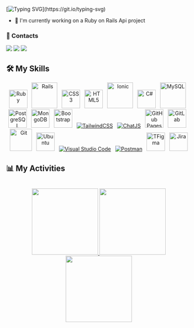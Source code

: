 
[![Typing SVG](https://readme-typing-svg.herokuapp.com/?font=Architects+Daughter&color=7AF79A&size=40&width=1000&duration=3000&lines=Hey+Devs!+I'm+Beto!;I'm+a+Ruby+on+Rails+Developer!)](https://git.io/typing-svg)


- 🔭 I'm currently working on a Ruby on Rails Api project

### 📔 Contacts
<div>
  <a target="_blank" href="https://www.linkedin.com/in/betomachado3/"><img src="https://img.shields.io/badge/-LinkedIn-0077B5?style=for-the-badge&logo=Linkedin&logoColor=white"></img></a>
  <a target="_blank" href="mailto:luisrobertobeto3@gmail.com"><img src="https://img.shields.io/badge/Gmail-D14836?style=for-the-badge&logo=gmail&logoColor=white"></img></a>
  <a target="_blank" href="https://t.me/BetoMachado"><img src="https://img.shields.io/badge/Telegram-2CA5E0?style=for-the-badge&logo=telegram&logoColor=white"></img></a>
</div>

## 🛠️ My Skills

<p align="center"> 
  <a href="https://www.ruby-lang.org/pt/"><img alt="Ruby" heigth="40" width="50" src="https://cdn.jsdelivr.net/gh/devicons/devicon/icons/ruby/ruby-plain-wordmark.svg"/></a>&nbsp&nbsp
  <a href="https://rubyonrails.org/" target="_blank"><img alt="Rails" heigth="60" width="70" src="https://cdn.jsdelivr.net/gh/devicons/devicon/icons/rails/rails-plain-wordmark.svg"></a>&nbsp&nbsp   
  <a href="#" target="_blank"><img alt="CSS3" heigth="40" width="50" src="https://cdn.jsdelivr.net/gh/devicons/devicon/icons/css3/css3-plain-wordmark.svg"></a>&nbsp&nbsp
  <a href="#" target="_blank"><img alt="HTML5" heigth="40" width="50" src="https://cdn.jsdelivr.net/gh/devicons/devicon/icons/html5/html5-plain-wordmark.svg"></a>&nbsp&nbsp 
  <a href="https://ionicframework.com/" target="_blank"><img alt="Ionic" heigth="60" width="70" src="https://cdn.jsdelivr.net/gh/devicons/devicon/icons/ionic/ionic-original-wordmark.svg"></a>&nbsp&nbsp 
  <a href="#" target="_blank"><img alt="C#" heigth="40" width="50" src="https://cdn.jsdelivr.net/gh/devicons/devicon/icons/csharp/csharp-original.svg"></a>&nbsp&nbsp 
  <a href="https://www.mysql.com/"><img alt="MySQL" heigth="60" width="70" src="https://cdn.jsdelivr.net/gh/devicons/devicon/icons/mysql/mysql-original-wordmark.svg"></a>&nbsp&nbsp
  <a href="https://www.postgresql.org/"><img alt="PostgreSQL" heigth="40" width="50" src ="https://cdn.jsdelivr.net/gh/devicons/devicon/icons/postgresql/postgresql-plain-wordmark.svg"></a>&nbsp&nbsp
  <a href="#"><img alt="MongoDB" heigth="40" width="50" src ="https://cdn.jsdelivr.net/gh/devicons/devicon/icons/mongodb/mongodb-plain-wordmark.svg"></a>&nbsp&nbsp
  <a href="https://getbootstrap.com/"><img alt="Bootstrap" heigth="40" width="50" src ="https://cdn.jsdelivr.net/gh/devicons/devicon/icons/bootstrap/bootstrap-plain-wordmark.svg"></a>&nbsp&nbsp
  <a href="https://tailwindcss.com/"><img alt="TailwindCSS" src ="https://img.shields.io/badge/Tailwind_CSS-38B2AC?style=for-the-badge&logo=tailwind-css&logoColor=white"></a>&nbsp&nbsp
  <a href="https://www.chartjs.org/"><img alt="ChatJS" src ="https://img.shields.io/badge/Chart.js-FF6384?style=for-the-badge&logo=chartdotjs&logoColor=white"></a>&nbsp&nbsp
  <a href="https://www.github.com"><img alt="GitHub Pages" heigth="40" width="50" src="https://cdn.jsdelivr.net/gh/devicons/devicon/icons/github/github-original-wordmark.svg"></a>&nbsp&nbsp
  <a href="https://about.gitlab.com/"><img alt="GitLab" heigth="40" width="50" src="https://cdn.jsdelivr.net/gh/devicons/devicon/icons/gitlab/gitlab-original-wordmark.svg"></a>&nbsp&nbsp
  <a href="https://git-scm.com/"><img alt="Git" heigth="70" width="60" src="https://cdn.jsdelivr.net/gh/devicons/devicon/icons/git/git-plain-wordmark.svg"></a>&nbsp&nbsp
  <a href="https://ubuntu.com/"><img alt="Ubuntu" heigth="40" width="50" src="https://cdn.jsdelivr.net/gh/devicons/devicon/icons/ubuntu/ubuntu-plain-wordmark.svg"></a>&nbsp&nbsp
  <a href="https://code.visualstudio.com/"><img alt="Visual Studio Code" src="https://img.shields.io/badge/Visual_Studio_Code-0078D4?style=for-the-badge&logo=visual%20studio%20code&logoColor=white"></a>&nbsp&nbsp
  <a href="https://www.postman.com/"><img alt="Postman" src="https://img.shields.io/badge/Postman-FF6C37?style=for-the-badge&logo=Postman&logoColor=white"></a>&nbsp&nbsp
  <a href="https://www.figma.com/"><img alt="TFigma" heigth="40" width="50" src="https://cdn.jsdelivr.net/gh/devicons/devicon/icons/figma/figma-original.svg"></a>&nbsp&nbsp
  <a href="https://www.atlassian.com/br/software/jira"><img alt="Jira" heigth="40" width="50" src="https://cdn.jsdelivr.net/gh/devicons/devicon/icons/jira/jira-original-wordmark.svg"></a>
  <br>

## 📊 My Activities
  <br>
<div align="center">
  <a href="https://github.com/beto-machado">
  <img height="180em" src="https://github-readme-stats.vercel.app/api/top-langs/?username=beto-machado&layout=compact&langs_count=1&theme=dracula"/>
  <img height="180em" src="https://github-readme-stats.vercel.app/api?username=beto-machado&show_icons=true&theme=dracula&include_all_commits=true&count_private=true"/>
  <img height="180em" src="https://github-profile-summary-cards.vercel.app/api/cards/profile-details?username=beto-machado&theme=dracula"/>
</div>

